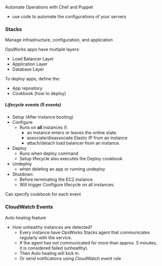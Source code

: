 Automate Operations with Chef and Puppet
- use code to automate the configurations of your servers

### Stacks
Manage infrastructure, configuration, and application

OpsWorks apps have multiple layers:
- Load Balancer Layer
- Application Layer
- Database Layer

To deploy apps, define the:
- App repository
- Cookbook (how to deploy)

##### Lifecycle events (5 events)
- Setup (After instance booting)
- Configure 
	- Runs on <b>all</b> instances if:
		- an instance enters or leaves the online state.
		- associate/disassociate Elastic IP from an instance
		- attach/detach load balancer from an instance.
- Deploy
	- Runs when deploy command
	- Setup lifecycle also executes the Deploy cookbook
- Undeploy
	- when deleting an app or running undeploy
- Shutdown
	- Before terminating the EC2 instance
	- Will trigger Configure lifecycle on all instances.

Can specify cookbook for each event



### CloudWatch Events
Auto healing feature
- How unhealthy instances are detected?
	- Every instance have OpsWorks Stacks agent that communicates regularly with the service.
	- If the agent has not communicated for more than approx. 5 minutes, it is considered failed (unhealthy).
	- Then Auto healing will kick in.
	- Or send notifications using CloudWatch event rule
